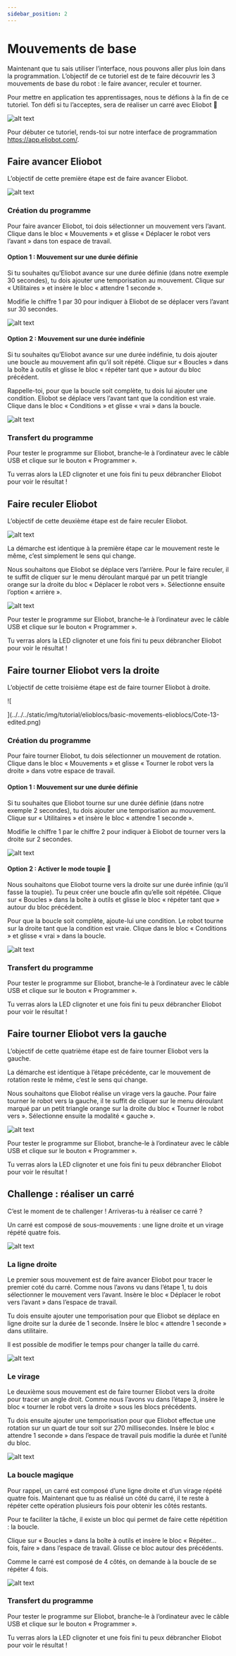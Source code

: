 ```yaml
---
sidebar_position: 2
---
```


# Mouvements de base

Maintenant que tu sais utiliser l’interface, nous pouvons aller plus loin dans la programmation. L’objectif de ce tutoriel est de te faire découvrir les 3 mouvements de base du robot : le faire avancer, reculer et tourner.

Pour mettre en application tes apprentissages, nous te défions à la fin de ce tutoriel. Ton défi si tu l’acceptes, sera de réaliser un carré avec Eliobot 🙂

![alt text](../../../static/img/tutorial/elioblocs/basic-movements-elioblocs/Cote-11.png)

Pour débuter ce tutoriel, rends-toi sur notre interface de programmation https://app.eliobot.com/.


## Faire avancer Eliobot

L’objectif de cette première étape est de faire avancer Eliobot.

![alt text](../../../static/img/tutorial/elioblocs/basic-movements-elioblocs/Cote-12-edited.png)

### Création du programme

Pour faire avancer Eliobot, toi dois sélectionner un mouvement vers l’avant. Clique dans le bloc « Mouvements » et glisse « Déplacer le robot vers l’avant » dans ton espace de travail.

#### Option 1 : Mouvement sur une durée définie

Si tu souhaites qu’Eliobot avance sur une durée définie (dans notre exemple 30 secondes), tu dois ajouter une temporisation au mouvement. Clique sur « Utilitaires » et insère le bloc « attendre 1 seconde ».

Modifie le chiffre 1 par 30 pour indiquer à Eliobot de se déplacer vers l’avant sur 30 secondes.

![alt text](../../../static/img/tutorial/elioblocs/basic-movements-elioblocs/OFFO.png)

#### Option 2 : Mouvement sur une durée indéfinie

Si tu souhaites qu’Eliobot avance sur une durée indéfinie, tu dois ajouter une boucle au mouvement afin qu’il soit répété. Clique sur « Boucles » dans la boîte à outils et glisse le bloc « répéter tant que » autour du bloc précédent.

Rappelle-toi, pour que la boucle soit complète, tu dois lui ajouter une condition. Eliobot se déplace vers l’avant tant que la condition est vraie. Clique dans le bloc « Conditions » et glisse « vrai » dans la boucle.

![alt text](../../../static/img/tutorial/elioblocs/basic-movements-elioblocs/tuto-3etape-1.png)

### Transfert du programme

Pour tester le programme sur Eliobot, branche-le à l’ordinateur avec le câble USB et clique sur le bouton « Programmer ».

Tu verras alors la LED clignoter et une fois fini tu peux débrancher Eliobot pour voir le résultat !


## Faire reculer Eliobot

L’objectif de cette deuxième étape est de faire reculer Eliobot.

![alt text](../../../static/img/tutorial/elioblocs/basic-movements-elioblocs/Cote-15-edited.png)

La démarche est identique à la première étape car le mouvement reste le même, c’est simplement le sens qui change.

Nous souhaitons que Eliobot se déplace vers l’arrière. Pour le faire reculer, il te suffit de cliquer sur le menu déroulant marqué par un petit triangle orange sur la droite du bloc « Déplacer le robot vers ». Sélectionne ensuite l’option « arrière ».

![alt text](../../../static/img/tutorial/elioblocs/basic-movements-elioblocs/oooooooooooooooooooooooooooooooooooppp.png)

Pour tester le programme sur Eliobot, branche-le à l’ordinateur avec le câble USB et clique sur le bouton « Programmer ».

Tu verras alors la LED clignoter et une fois fini tu peux débrancher Eliobot pour voir le résultat !


## Faire tourner Eliobot vers la droite

L’objectif de cette troisième étape est de faire tourner Eliobot à droite.

![
    
](../../../static/img/tutorial/elioblocs/basic-movements-elioblocs/Cote-13-edited.png)
### Création du programme

Pour faire tourner Eliobot, tu dois sélectionner un mouvement de rotation. Clique dans le bloc « Mouvements » et glisse « Tourner le robot vers la droite » dans votre espace de travail.

#### Option 1 : Mouvement sur une durée définie

Si tu souhaites que Eliobot tourne sur une durée définie (dans notre exemple 2 secondes), tu dois ajouter une temporisation au mouvement. Clique sur « Utilitaires » et insère le bloc « attendre 1 seconde ».

Modifie le chiffre 1 par le chiffre 2 pour indiquer à Eliobot de tourner vers la droite sur 2 secondes.

![alt text](../../../static/img/tutorial/elioblocs/basic-movements-elioblocs/Capture-ooooii.png)

#### Option 2 : Activer le mode toupie 🙂

Nous souhaitons que Eliobot tourne vers la droite sur une durée infinie (qu’il fasse la toupie). Tu peux créer une boucle afin qu’elle soit répétée. Clique sur « Boucles » dans la boîte à outils et glisse le bloc « répéter tant que » autour du bloc précédent.

Pour que la boucle soit complète, ajoute-lui une condition. Le robot tourne sur la droite tant que la condition est vraie. Clique dans le bloc « Conditions » et glisse « vrai » dans la boucle.

![alt text](../../../static/img/tutorial/elioblocs/basic-movements-elioblocs/tuto-3-etape-3-1.png)

### Transfert du programme

Pour tester le programme sur Eliobot, branche-le à l’ordinateur avec le câble USB et clique sur le bouton « Programmer ».

Tu verras alors la LED clignoter et une fois fini tu peux débrancher Eliobot pour voir le résultat !


## Faire tourner Eliobot vers la gauche

L’objectif de cette quatrième étape est de faire tourner Eliobot vers la gauche.

La démarche est identique à l’étape précédente, car le mouvement de rotation reste le même, c’est le sens qui change.

Nous souhaitons que Eliobot réalise un virage vers la gauche. Pour faire tourner le robot vers la gauche, il te suffit de cliquer sur le menu déroulant marqué par un petit triangle orange sur la droite du bloc « Tourner le robot vers ». Sélectionne ensuite la modalité « gauche ».

![alt text](../../../static/img/tutorial/elioblocs/basic-movements-elioblocs/Capture-17.png)

Pour tester le programme sur Eliobot, branche-le à l’ordinateur avec le câble USB et clique sur le bouton « Programmer ».

Tu verras alors la LED clignoter et une fois fini tu peux débrancher Eliobot pour voir le résultat !


## Challenge : réaliser un carré

C’est le moment de te challenger ! Arriveras-tu à réaliser ce carré ?

Un carré est composé de sous-mouvements : une ligne droite et un virage répété quatre fois.

![alt text](../../../static/img/tutorial/elioblocs/basic-movements-elioblocs/Cote-1.png)

### La ligne droite

Le premier sous mouvement est de faire avancer Eliobot pour tracer le premier coté du carré. Comme nous l’avons vu dans l’étape 1, tu dois sélectionner le mouvement vers l’avant. Insère le bloc « Déplacer le robot vers l’avant » dans l’espace de travail.

Tu dois ensuite ajouter une temporisation pour que Eliobot se déplace en ligne droite sur la durée de 1 seconde. Insère le bloc « attendre 1 seconde » dans utilitaire.

Il est possible de modifier le temps pour changer la taille du carré.

![alt text](../../../static/img/tutorial/elioblocs/basic-movements-elioblocs/OOOOOOOOOL.png)


### Le virage

Le deuxième sous mouvement est de faire tourner Eliobot vers la droite pour tracer un angle droit. Comme nous l’avons vu dans l’étape 3, insère le bloc « tourner le robot vers la droite » sous les blocs précédents.

Tu dois ensuite ajouter une temporisation pour que Eliobot effectue une rotation sur un quart de tour soit sur 270 millisecondes. Insère le bloc « attendre 1 seconde » dans l’espace de travail puis modifie la durée et l’unité du bloc.

![alt text](../../../static/img/tutorial/elioblocs/basic-movements-elioblocs/Capture-PPO.png)


### La boucle magique

Pour rappel, un carré est composé d’une ligne droite et d’un virage répété quatre fois. Maintenant que tu as réalisé un côté du carré, il te reste à répéter cette opération plusieurs fois pour obtenir les côtés restants.

Pour te faciliter la tâche, il existe un bloc qui permet de faire cette répétition : la boucle.

Clique sur « Boucles » dans la boîte à outils et insère le bloc « Répéter… fois, faire » dans l’espace de travail. Glisse ce bloc autour des précédents.

Comme le carré est composé de 4 côtés, on demande à la boucle de se répéter 4 fois.

![alt text](../../../static/img/tutorial/elioblocs/basic-movements-elioblocs/bloc-carre-i.png)


### Transfert du programme

Pour tester le programme sur Eliobot, branche-le à l’ordinateur avec le câble USB et clique sur le bouton « Programmer ».

Tu verras alors la LED clignoter et une fois fini tu peux débrancher Eliobot pour voir le résultat !



